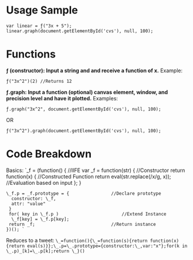 Usage Sample
============

	var linear = ƒ("3x + 5");
	linear.graph(document.getElementById('cvs'), null, 100);

Functions
=========

__ƒ (constructor):	Input a string and and receive a function of x.__
Example:

	ƒ("3x^2")(2) //Returns 12
	
__ƒ.graph: Input a function (optional) canvas element, window, and precision level and have it plotted.__
Examples:

	ƒ.graph("3x^2", document.getElementById('cvs'), null, 100);

OR

	ƒ("3x^2").graph(document.getElementById('cvs'), null, 100);
	
Code Breakdown
==============

Basics:
	`\_f = (function() {						//IIFE
	 var _f = function(str) {				//Constructor
	  return function(x) {					//Constructed Function
	   return eval(str.replace(/x/g, x));	//Evaluation based on input
	  };
	 }
	
	\_f.p = _f.prototype = {				//Declare prototype
	  constructor: \_f,
	  attr: "value"
	 }
	 for( key in \_f.p )						//Extend Instance
	  \_f[key] = \_f.p[key];
	 return _f;								//Return instance
	})(); `

Reduces to a tweet:
	`\_=function(){\_=function(s){return function(x){return eval(s)}};\_.p=\_.prototype={constructor:\_,var:"x"};for(k in \_.p)_[k]=\_.p[k];return \_}()`

	


